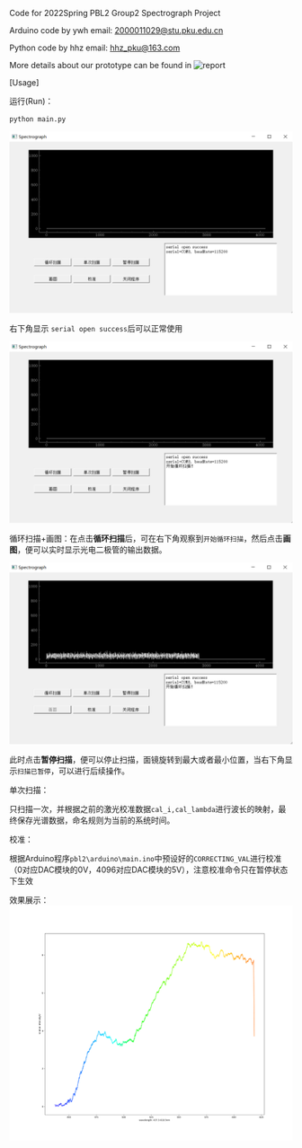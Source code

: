 Code for 2022Spring PBL2 Group2 Spectrograph Project

Arduino code by ywh
    email: 2000011029@stu.pku.edu.cn
    
Python code by hhz 
    email: hhz_pku@163.com

More details about our prototype can be found in ![report]()

[Usage]

运行(Run)：

```bash
python main.py
```

![MainGUI](https://github.com/riverback/2022Spring-PBL2-Spectrograph/blob/main/images/MainGUI.png)

右下角显示 `serial open success`后可以正常使用

![start_scan](https://github.com/riverback/2022Spring-PBL2-Spectrograph/blob/main/images/start_scan.png)

循环扫描+画图：在点击**循环扫描**后，可在右下角观察到`开始循环扫描`，然后点击**画图**，便可以实时显示光电二极管的输出数据。

![Circular scan](https://github.com/riverback/2022Spring-PBL2-Spectrograph/blob/main/images/cycle_scan.png)

此时点击**暂停扫描**，便可以停止扫描，面镜旋转到最大或者最小位置，当右下角显示`扫描已暂停`，可以进行后续操作。



单次扫描：

只扫描一次，并根据之前的激光校准数据`cal_i,cal_lambda`进行波长的映射，最终保存光谱数据，命名规则为当前的系统时间。



校准：

根据Arduino程序`pbl2\arduino\main.ino`中预设好的`CORRECTING_VAL`进行校准（0对应DAC模块的0V，4096对应DAC模块的5V），注意校准命令只在暂停状态下生效

效果展示：
![Sample](https://github.com/riverback/2022Spring-PBL2-Spectrograph/blob/main/images/sample.png)
